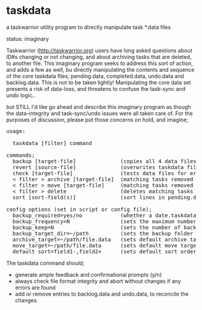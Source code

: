 # taskdata
a taskwarrior utility program to directly manipulate task *.data files

status: imaginary

Taskwarrior (http://taskwarrior.org) users have long asked questions about ID#s changing or not changing, and about archiving tasks that are deleted, to another file. This imaginary program seeks to address this sort of action, and adds a few as well, bu directly manipulating the contents and sequence of the core taskdata files; pending.data, completed.data, undo.data and backlog.data. This is not to be taken lightly! Manipulating the core data set presents a risk of data-loss, and threatens to confuse the task-sync and undo logic.. 

but STILL I'd like go ahead and describe this imaginary program as though the data-integrity and task-sync/undo issues were all taken care of. For the purposes of discussion, please put those concerns on hold, and imagine;

<pre>
usage:

  taskdata [filter] command

commands;
  backup [target-file]              (copies all 4 data files +.taskrc to a dated-taskdata.gz (or .zip) file)
  revert [source-file]              (overwrites taskdata files with dated-taskdate.gz (defaults to newest))
  check [target-file]               (tests data files for errors, format compliance, dupe-uuids, etc)
  < filter > archive [target-file]  (matching tasks removed from completed.data and appended to target-file)
  < filter > move [target-file]     (matching tasks removed from pending.data and appended to target-file)
  < filter > delete                 (deletes matching tasks from completed.data)
  sort [sort-field(s)]              (sort lines in pending.data, according to task sort-field(s))
  
config options (set in script or config file);
  backup_required=yes/no            (whether a date.taskdata.gz file must be present, before proceding)
  backup_frequency=N                (sets the maximum number of days between backups (0 = every time, auto)
  backup_keep=N                     (sets the number of backup files to keep, (0 = all)
  backup_target_dir=~/path          (sets the backup folder (filename is a fixed YYYY-MM-DD_taskdata.gz)
  archive_target=~/path/file.data   (sets default archive target file)
  move_target=~/path/file.data      (sets default move target file)
  default_sort=field1-,field2+      (sets default sort order, defined like tasks report.X.sort= config)
</pre>
  
  The taskdata command should;
- generate ample feedback and confirmational prompts (y/n)
- always check file format integrity and abort without changes if any errors are found
- add or remove entries to backlog.data and undo.data, to reconcile the changes.
